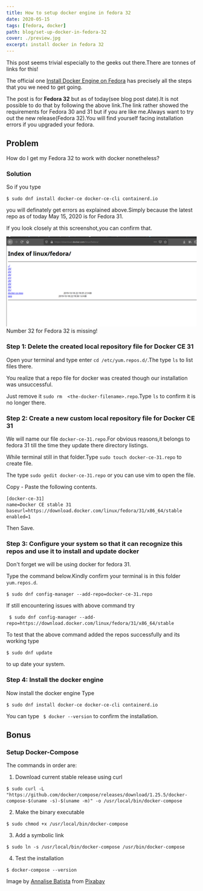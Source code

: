 ```yaml
---
title: How to setup docker engine in fedora 32
date: 2020-05-15
tags: [fedora, docker]
path: blog/set-up-docker-in-fedora-32
cover: ./preview.jpg
excerpt: install docker in fedora 32
---
```


This post seems trivial especially to the geeks out there.There are tonnes of links for this!

The official one [Install Docker Engine on Fedora](https://docs.docker.com/engine/install/fedora/) has precisely all the steps that you we need to get going.

The post is for **Fedora 32** but as of today(see blog post date).It is not possible to do that by following
the above link.The link rather showed the requirements for Fedora 30 and 31  but if you are like me.Always 
want to try out the new release(Fedora 32).You will find yourself facing installation errors if you upgraded
your fedora.

## Problem
How do I get my Fedora 32 to work with docker nonetheless?

### Solution
So if you type
```
$ sudo dnf install docker-ce docker-ce-cli containerd.io
```
you will definately get errors as explained above.Simply because the latest repo as of today May 15, 2020 
is for Fedora 31.

If you look closely at this screenshot,you can confirm that.

![ Docker Fedora Files](./fedora-img-1.png) Number 32 for Fedora 32 is missing!

### Step 1: Delete the created local repository file for Docker CE 31
Open your terminal and type enter `cd /etc/yum.repos.d/`.The type `ls` to list files there.

You realize that a repo file for docker was created though our installation was unsuccessful.

Just remove it `sudo rm  <the-docker-filename>.repo`.Type `ls` to confirm it is no longer there.

### Step 2: Create a new custom local repository file for Docker CE 31
We will name our file `docker-ce-31.repo`.For obvious reasons,it belongs to fedora 31 till the time they update
there directory listings.

While terminal still in that folder.Type `sudo touch docker-ce-31.repo` to create file.

The type `sudo gedit docker-ce-31.repo` or you can use vim to open the file.

Copy - Paste the following contents.
```
[docker-ce-31]
name=Docker CE stable 31
baseurl=https://download.docker.com/linux/fedora/31/x86_64/stable
enabled=1
```
Then Save.

### Step 3: Configure your system so that it can recognize this repos and use it to install and update docker
Don't forget we will be using docker for fedora 31.

Type the command below.Kindly confirm your terminal is in this folder `yum.repos.d`.

```
$ sudo dnf config-manager --add-repo=docker-ce-31.repo
```

If still encountering issues with above command try
```
 $ sudo dnf config-manager --add-repo=https://download.docker.com/linux/fedora/31/x86_64/stable
```
To test that the above command added the repos successfully and its working type

```
$ sudo dnf update
```
to up date your system.

### Step 4: Install the docker engine
Now install the docker engine
Type
```
$ sudo dnf install docker-ce docker-ce-cli containerd.io
```

You can type ` $ docker --version` to confirm the installation.

## Bonus
### Setup Docker-Compose
The commands in order are:

1. Download current stable release using curl
```
$ sudo curl -L "https://github.com/docker/compose/releases/download/1.25.5/docker-compose-$(uname -s)-$(uname -m)" -o /usr/local/bin/docker-compose
```
2.  Make the binary executable
```
$ sudo chmod +x /usr/local/bin/docker-compose
```
3. Add a symbolic link
```
$ sudo ln -s /usr/local/bin/docker-compose /usr/bin/docker-compose
```

4. Test the installation
```
$ docker-compose --version
```





Image by <a href="https://pixabay.com/users/AnnaliseArt-7089643/?utm_source=link-attribution&amp;utm_medium=referral&amp;utm_campaign=image&amp;utm_content=5112223">Annalise Batista</a> from <a href="https://pixabay.com/?utm_source=link-attribution&amp;utm_medium=referral&amp;utm_campaign=image&amp;utm_content=5112223">Pixabay</a>
